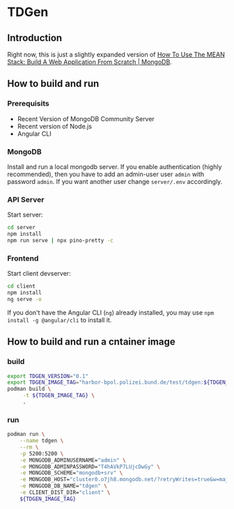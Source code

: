 # TDGen


## Introduction

Right now, this is just a slightly expanded version of [How To Use The MEAN Stack: Build A Web Application From Scratch | MongoDB](https://www.mongodb.com/resources/languages/mean-stack-tutorial).

## How to build and run

### Prerequisits

* Recent Version of MongoDB Community Server
* Recent version of Node.js
* Angular CLI

### MongoDB

Install and run a local mongodb server. If you enable authentication (highly recommended), then you have to add an admin-user user `admin` with password `admin`. If you want another user change `server/.env` accordingly.

### API Server

Start server:

```bash
cd server
npm install
npm run serve | npx pino-pretty -c
```


### Frontend

Start client devserver:

```bash
cd client
npm install
ng serve -o
```

If you don't have the Angular CLI (`ng`) already installed, you may use `npm install -g @angular/cli` to install it.

## How to build and run a cntainer image

### build

```bash
export TDGEN_VERSION="0.1"
export TDGEN_IMAGE_TAG="harbor-bpol.polizei.bund.de/test/tdgen:${TDGEN_VERSION}"
podman build \
     -t ${TDGEN_IMAGE_TAG} \
     .
```

### run

```bash
podman run \
    --name tdgen \
    --rm \
    -p 5200:5200 \
    -e MONGODB_ADMINUSERNAME="admin" \
    -e MONGODB_ADMINPASSWORD="T4hAVkP7LUjcDwGy" \
    -e MONGODB_SCHEME="mongodb+srv" \
    -e MONGODB_HOST="cluster0.o7jh8.mongodb.net/?retryWrites=true&w=majority&appName=Cluster0" \
    -e MONGODB_DB_NAME="tdgen" \
    -e CLIENT_DIST_DIR="client" \
    ${TDGEN_IMAGE_TAG}
```
